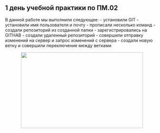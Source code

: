 <h2>1 день учебной практики по ПМ.02</h2>
В данной работе мы выполнили следующее:
- установили GIT
- установили имя пользователя и почту
- прописали несколько команд
- создали репозиторий из созданной папки
- зарегистрировались на GITHAB
- создали удаленный репозиторий
- совершили отправку изменений на сервер и запрос изменений с сервера
- создали новую ветку и совершили переключение между ветками 
<p align="center">
  <img width="400" height="250" src="https://avatars.mds.yandex.net/i?id=fe5f561fc4e590f228d3e15474b4608c_l-17806471-images-thumbs&n=13">
</p>
